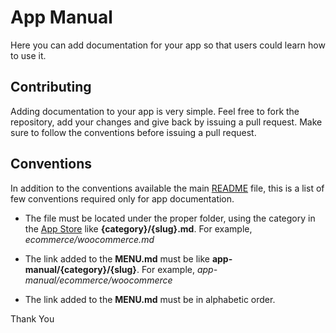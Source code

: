 App Manual
==========

Here you can add documentation for your app so that users could learn how to use it.

Contributing
------------

Adding documentation to your app is very simple. Feel free to fork the repository, add your changes and give back by issuing a pull request. Make sure to follow the conventions before issuing a pull request.

Conventions
-----------

In addition to the conventions available the main [README](https://github.com/akaunting/docs) file, this is a list of few conventions required only for app documentation.

 - The file must be located under the proper folder, using the category in the [App Store](https://akaunting.com/apps) like **{category}/{slug}.md**. For example, *ecommerce/woocommerce.md*

 - The link added to the **MENU.md** must be like **app-manual/{category}/{slug}**. For example, *app-manual/ecommerce/woocommerce*

 - The link added to the **MENU.md** must be in alphabetic order.

Thank You